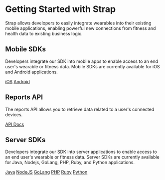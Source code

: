 # Getting Started with Strap

Strap allows developers to easily integrate wearables into their existing mobile applications, enabling powerful new connections from fitness and health data to existing business logic.

## Mobile SDKs

Developers integrate our SDK into mobile apps to enable access to an end user's wearable or fitness data. Mobile SDKs are currently available for iOS and Android applications.


<a class="btn btn-primary" href="/guides/mobile-ios"><i class="icon icon-iOS"></i> iOS</a>
<a class="btn btn-primary" href="/guides/mobile-android"><i class="icon icon-android"></i> Android</a>

## Reports API

The reports API allows you to retrieve data related to a user's connected devices.

<p><a class="btn btn-primary" href="/api/api-strap"><i class="icon icon-api"></i> API Docs</a></p>


## Server SDKs

Developers integrate our SDK into server applications to enable access to an end user's wearable or fitness data. Server SDKs are currently available for Java, Nodejs, GoLang, PHP, Ruby, and Python applications.

<a class="btn btn-primary" href="/guides/sdk-java"> Java</a>
<a class="btn btn-primary" href="/guides/sdk-node"></i> NodeJS</a>
<a class="btn btn-primary" href="/guides/sdk-golang"> GoLang</a>
<a class="btn btn-primary" href="/guides/sdk-php"> PHP</a>
<a class="btn btn-primary" href="/guides/sdk-ruby">Ruby</a>
<a class="btn btn-primary" href="/guides/sdk-python"> Python</a>

